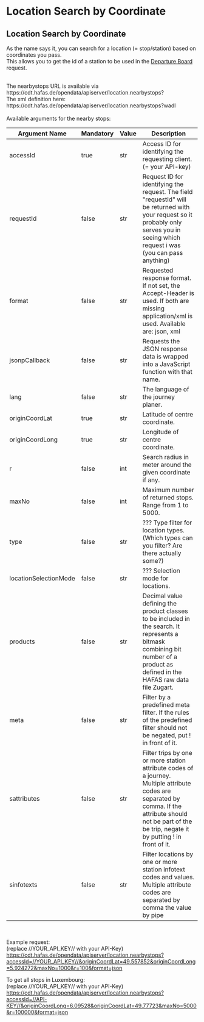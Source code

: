 # Location Search by Coordinate
## Location Search by Coordinate
As the name says it, you can search for a location (= stop/station) based on coordinates you pass.<br>
This allows you to get the id of a station to be used in the [Departure Board](Departure_Board.md) request.<br>

<br>
The nearbystops URL is available via https://cdt.hafas.de/opendata/apiserver/location.nearbystops?<br>
The xml definition here: https://cdt.hafas.de/opendata/apiserver/location.nearbystops?wadl<br>
<br>
Available arguments for the nearby stops:<br>

| Argument Name | Mandatory | Value | Description                                         |
| ------------- | --------- | ----- | -----------                                         |
| accessId      | true      | str   | Access ID for identifying the requesting client. (= your API-key)|
| requestId     | false     | str   | Request ID for identifying the request. The field "requestId" will be returned with your request so it probably only serves you in seeing which request i was (you can pass anything)|
| format        | false     | str   | Requested response format. If not set, the Accept-Header is used. If both are missing application/xml is used. Available are: json, xml|
| jsonpCallback | false     | str   | Requests the JSON response data is wrapped into a JavaScript function with that name. |
| lang          | false     | str   | The language of the journey planer.                  |
| originCoordLat| true      | str   | Latitude of centre coordinate.                        |
| originCoordLong | true    | str   | Longitude of centre coordinate.                       |
| r             | false     | int   | Search radius in meter around the given coordinate if any. |
| maxNo         | false     | int   | Maximum number of returned stops. Range from 1 to 5000. |
| type          | false     | str   | ??? Type filter for location types. (Which types can you filter? Are there actually some?) |
| locationSelectionMode | false     | str   | ??? Selection mode for locations. |
| products      | false     | str   | Decimal value defining the product classes to be included in the search. It represents a bitmask combining bit number of a product as defined in the HAFAS raw data file Zugart. |
| meta          | false     | str   | Filter by a predefined meta filter. If the rules of the predefined filter should not be negated, put ! in front of it. |
| sattributes   | false     | str   | Filter trips by one or more station attribute codes of a journey. Multiple attribute codes are separated by comma. If the attribute should not be part of the be trip, negate it by putting ! in front of it. |
| sinfotexts    | false     | str   | Filter locations by one or more station infotext codes and values. Multiple attribute codes are separated by comma the value by pipe |
<br>

Example request:<br>
(replace //YOUR_API_KEY// with your API-Key) <br>
https://cdt.hafas.de/opendata/apiserver/location.nearbystops?accessId=//YOUR_API_KEY//&originCoordLat=49.557852&originCoordLong=5.924272&maxNo=1000&r=100&format=json

To get all stops in Luxembourg: <br>
(replace //YOUR_API_KEY// with your API-Key) <br>
https://cdt.hafas.de/opendata/apiserver/location.nearbystops?accessId=//API-KEY//&originCoordLong=6.09528&originCoordLat=49.77723&maxNo=5000&r=100000&format=json
<br><br>

